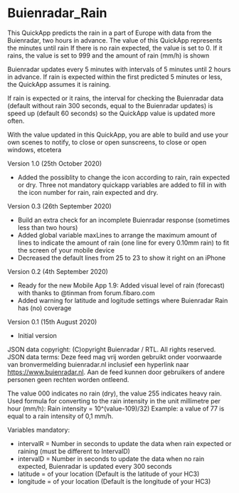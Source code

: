# Buienradar_Rain

This QuickApp predicts the rain in a part of Europe with data from the Buienradar, two hours in advance. The value of this QuickApp represents the minutes until rain
If there is no rain expected, the value is set to 0. If it rains, the value is set to 999 and the amount of rain (mm/h) is shown

Buienradar updates every 5 minutes with intervals of 5 minutes until 2 hours in advance. If rain is expected within the first predicted 5 minutes or less, the QuickApp assumes it is raining. 

If rain is expected or it rains, the interval for checking the Buienradar data (default without rain 300 seconds, equal to the Buienradar updates) is speed up (default 60 seconds) so the QuickApp value is updated more often.

With the value updated in this QuickApp, you are able to build and use your own scenes to notify, to close or open sunscreens, to close or open windows, etcetera

Version 1.0 (25th October 2020)
- Added the possiblity to change the icon according to rain, rain expected or dry. Three not mandatory quickapp variables are added to fill in with the icon number for rain, rain expected and dry. 

Version 0.3 (26th September 2020)
- Build an extra check for an incomplete Buienradar response (sometimes less than two hours)
- Added global variable maxLines to arrange the maximum amount of lines to indicate the amount of rain (one line for every 0.10mm rain) to fit the screen of your mobile device
- Decreased the default lines from 25 to 23 to show it right on an iPhone

Version 0.2 (4th September 2020)
- Ready for the new Mobile App 1.9: Added visual level of rain (forecast) with thanks to @tinman from forum.fibaro.com
- Added warning for latitude and logitude settings where Buienradar Rain has (no) coverage

Version 0.1 (15th August 2020)
- Initial version

JSON data copyright: (C)opyright Buienradar / RTL. All rights reserved. 
JSON data terms: Deze feed mag vrij worden gebruikt onder voorwaarde van bronvermelding buienradar.nl inclusief een hyperlink naar https://www.buienradar.nl. Aan de feed kunnen door gebruikers of andere personen geen rechten worden ontleend.

The value 000 indicates no rain (dry), the value 255 indicates heavy rain. 
Used formula for converting to the rain intensity in the unit millimetre per hour (mm/h): Rain intensity = 10^(value-109)/32)
Example: a value of 77 is equal to a rain intensity of 0,1 mm/h.

Variables mandatory:
- intervalR = Number in seconds to update the data when rain expected or raining (must be different to IntervalD)
- intervalD = Number in seconds to update the data when no rain expected, Buienradar is updated every 300 seconds
- latitude = of your location (Default is the latitude of your HC3)
- longitude = of your location (Default is the longitude of your HC3)
